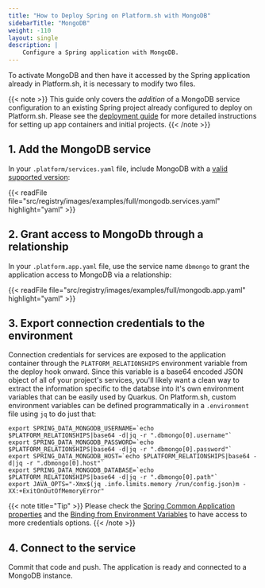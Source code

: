 ```yaml
---
title: "How to Deploy Spring on Platform.sh with MongoDB"
sidebarTitle: "MongoDB"
weight: -110
layout: single
description: |
    Configure a Spring application with MongoDB.
---
```


To activate MongoDB and then have it accessed by the Spring application already in Platform.sh, it is necessary to modify two files. 

{{< note >}}
This guide only covers the *addition* of a MongoDB service configuration to an existing Spring project already configured to deploy on Platform.sh. Please see the [deployment guide](/guides/spring/deploy/_index.md) for more detailed instructions for setting up app containers and initial projects. 
{{< /note >}}

## 1. Add the MongoDB service

In your `.platform/services.yaml` file, include MongoDB with a [valid supported version](/configuration/services/mongodb.md):

{{< readFile file="src/registry/images/examples/full/mongodb.services.yaml" highlight="yaml" >}}

## 2. Grant access to MongoDb through a relationship

In your `.platform.app.yaml` file, use the service name `dbmongo` to grant the application access to MongoDB via a relationship:

{{< readFile file="src/registry/images/examples/full/mongodb.app.yaml" highlight="yaml" >}}

## 3. Export connection credentials to the environment

Connection credentials for services are exposed to the application container through the `PLATFORM_RELATIONSHIPS` environment variable from the deploy hook onward. Since this variable is a base64 encoded JSON object of all of your project's services, you'll likely want a clean way to extract the information specific to the databse into it's own environment variables that can be easily used by Quarkus. On Platform.sh, custom environment variables can be defined programmatically in a `.environment` file using `jq` to do just that:

```text
export SPRING_DATA_MONGODB_USERNAME=`echo $PLATFORM_RELATIONSHIPS|base64 -d|jq -r ".dbmongo[0].username"`
export SPRING_DATA_MONGODB_PASSWORD=`echo $PLATFORM_RELATIONSHIPS|base64 -d|jq -r ".dbmongo[0].password"`
export SPRING_DATA_MONGODB_HOST=`echo $PLATFORM_RELATIONSHIPS|base64 -d|jq -r ".dbmongo[0].host"`
export SPRING_DATA_MONGODB_DATABASE=`echo $PLATFORM_RELATIONSHIPS|base64 -d|jq -r ".dbmongo[0].path"`
export JAVA_OPTS="-Xmx$(jq .info.limits.memory /run/config.json)m -XX:+ExitOnOutOfMemoryError"
```

{{< note title="Tip" >}}
Please check the [Spring Common Application properties](https://docs.spring.io/spring-boot/docs/current/reference/html/appendix-application-properties.html#common-application-properties) and the  [Binding from Environment Variables](https://docs.spring.io/spring-boot/docs/current/reference/html/spring-boot-features.html#boot-features-external-config-relaxed-binding-from-environment-variables) to have access to more credentials options.
{{< /note >}}

## 4. Connect to the service

Commit that code and push. The application is ready and connected to a MongoDB instance.
